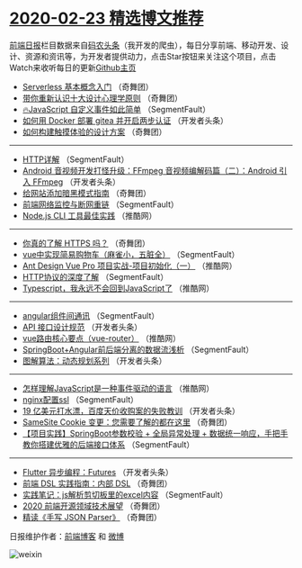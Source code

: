 # [2020-02-23 精选博文推荐](http://hao.caibaojian.com/date/2020/02/23)

[前端日报](http://caibaojian.com/c/news)栏目数据来自[码农头条](http://hao.caibaojian.com/)（我开发的爬虫），每日分享前端、移动开发、设计、资源和资讯等，为开发者提供动力，点击Star按钮来关注这个项目，点击Watch来收听每日的更新[Github主页](https://github.com/kujian/frontendDaily)
* [Serverless 基本概念入门](http://hao.caibaojian.com/124520.html) （奇舞团）
* [带你重新认识十大设计心理学原则](http://hao.caibaojian.com/138008.html) （奇舞团）
* [🔥JavaScript 自定义事件如此简单](http://hao.caibaojian.com/137984.html) （SegmentFault）
* [如何用 Docker 部署 gitea 并开启两步认证](http://hao.caibaojian.com/137995.html) （开发者头条）
* [如何构建触摸体验的设计方案](http://hao.caibaojian.com/138009.html) （奇舞团）

***
* [HTTP详解](http://hao.caibaojian.com/137985.html) （SegmentFault）
* [Android 音视频开发打怪升级：FFmpeg 音视频编解码篇（二）：Android 引入 FFmpeg](http://hao.caibaojian.com/137996.html) （开发者头条）
* [给网站添加暗黑模式指南](http://hao.caibaojian.com/138010.html) （奇舞团）
* [前端网络监控与断网重链](http://hao.caibaojian.com/137986.html) （SegmentFault）
* [Node.js CLI 工具最佳实践](http://hao.caibaojian.com/137999.html) （推酷网）

***
* [你真的了解 HTTPS 吗？](http://hao.caibaojian.com/138011.html) （奇舞团）
* [vue中实现简易购物车（麻雀小，五脏全）](http://hao.caibaojian.com/137987.html) （SegmentFault）
* [Ant Design Vue Pro 项目实战-项目初始化（一）](http://hao.caibaojian.com/138000.html) （推酷网）
* [HTTP协议的深度了解](http://hao.caibaojian.com/137988.html) （SegmentFault）
* [Typescript，我永远不会回到JavaScript了](http://hao.caibaojian.com/138001.html) （推酷网）

***
* [angular组件间通讯](http://hao.caibaojian.com/137978.html) （SegmentFault）
* [API 接口设计规范](http://hao.caibaojian.com/137989.html) （开发者头条）
* [vue路由核心要点（vue-router）](http://hao.caibaojian.com/138002.html) （推酷网）
* [SpringBoot+Angular前后端分离的数据流浅析](http://hao.caibaojian.com/137979.html) （SegmentFault）
* [图解算法：动态规划系列](http://hao.caibaojian.com/137990.html) （开发者头条）

***
* [怎样理解JavaScript是一种事件驱动的语言](http://hao.caibaojian.com/138003.html) （推酷网）
* [nginx配置ssl](http://hao.caibaojian.com/137980.html) （SegmentFault）
* [19 亿美元打水漂，百度天价收购案的失败教训](http://hao.caibaojian.com/137991.html) （开发者头条）
* [SameSite Cookie 变更：您需要了解的都在这里](http://hao.caibaojian.com/138005.html) （奇舞团）
* [【项目实践】SpringBoot参数校验 + 全局异常处理 + 数据统一响应，手把手教你搭建优雅的后端接口体系](http://hao.caibaojian.com/137981.html) （SegmentFault）

***
* [Flutter 异步编程：Futures](http://hao.caibaojian.com/137992.html) （开发者头条）
* [前端 DSL 实践指南：内部 DSL](http://hao.caibaojian.com/138006.html) （奇舞团）
* [实践笔记：js解析剪切板里的excel内容](http://hao.caibaojian.com/137982.html) （SegmentFault）
* [2020 前端开源领域技术展望](http://hao.caibaojian.com/137993.html) （奇舞团）
* [精读《手写 JSON Parser》](http://hao.caibaojian.com/138007.html) （奇舞团）

日报维护作者：[前端博客](http://caibaojian.com/) 和 [微博](http://caibaojian.com/go/weibo)

![weixin](https://user-images.githubusercontent.com/3055447/38468989-651132ac-3b80-11e8-8e6b-15122322a9d7.png)